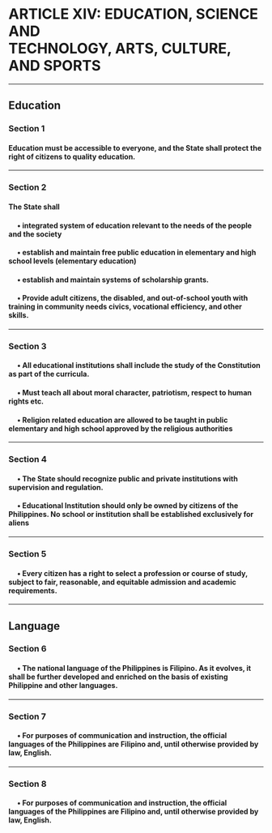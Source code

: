 <h1>
    ARTICLE XIV: EDUCATION, SCIENCE AND <br> TECHNOLOGY, ARTS, CULTURE, AND SPORTS
</h1>

___

<h2>
    Education
</h2>

<h3>
    Section 1
</h3>

<h4>
    Education must be accessible to everyone, 
    and the State shall protect the right of citizens
    to quality education.
</h4>

___

<h3>
    Section 2
</h3>

<h4>
    The State shall
</h4> 

<h4>
&emsp; • integrated system of education relevant to the needs of the people and the society
</h4> 

<h4>
&emsp; • establish and maintain free public education in 
    elementary and high school levels (elementary education)
</h4> 

<h4>
&emsp; • establish and maintain systems of scholarship grants.
</h4> 

<h4>
&emsp; •  Provide adult citizens, the disabled, and out-of-school youth with training in
    community needs civics, vocational efficiency, and other skills.
</h4> 

___

<h3>
    Section 3
</h3>

<h4>
&emsp; • All educational institutions shall include the study of the Constitution as part of
    the curricula.
</h4>

<h4>
&emsp; • Must teach all about moral character, patriotism, respect to human rights etc.
</h4>

<h4>
&emsp; • Religion related education are allowed to be taught in public elementary 
    and high school approved by the religious authorities 
</h4>

___

<h3>
    Section 4
</h3>

<h4>
&emsp; • The State should recognize public and private institutions
    with supervision and regulation.
</h4>

<h4>
&emsp; • Educational Institution should only be owned by citizens of the Philippines.
    No school or institution shall be established exclusively for aliens
</h4>

___

<h3>
    Section 5
</h3>


<h4>
&emsp; • Every citizen has a right to select a profession or course of study, subject to fair,
    reasonable, and equitable admission and academic requirements.
</h4>

___

<h2>
    Language
</h2>


<h3>
    Section 6
</h3>

<h4>
&emsp; • The national language of the Philippines is Filipino. As it evolves, it shall be further
    developed and enriched on the basis of existing Philippine and other languages.
</h4>

___

<h3>
    Section 7
</h3>

<h4>
&emsp; • For purposes of communication and instruction, the official languages of the Philippines
    are Filipino and, until otherwise provided by law, English.  
</h4>

___

<h3>
    Section 8
</h3>

<h4>
&emsp; • For purposes of communication and instruction, the official languages of the Philippines
    are Filipino and, until otherwise provided by law, English.  
</h4>
